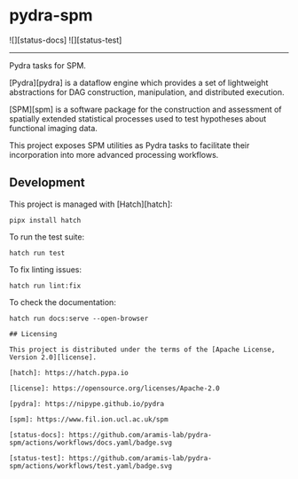 # pydra-spm

![][status-docs]
![][status-test]

----

Pydra tasks for SPM.

[Pydra][pydra] is a dataflow engine
which provides a set of lightweight abstractions
for DAG construction, manipulation, and distributed execution.

[SPM][spm] is a software package
for the construction and assessment of spatially extended statistical processes
used to test hypotheses about functional imaging data.

This project exposes SPM utilities as Pydra tasks
to facilitate their incorporation into more advanced processing workflows.

## Development

This project is managed with [Hatch][hatch]:

```console
pipx install hatch
```

To run the test suite:

```console
hatch run test
```

To fix linting issues:

```console
hatch run lint:fix
```

To check the documentation:

```console
hatch run docs:serve --open-browser

## Licensing

This project is distributed under the terms of the [Apache License, Version 2.0][license].

[hatch]: https://hatch.pypa.io

[license]: https://opensource.org/licenses/Apache-2.0

[pydra]: https://nipype.github.io/pydra

[spm]: https://www.fil.ion.ucl.ac.uk/spm

[status-docs]: https://github.com/aramis-lab/pydra-spm/actions/workflows/docs.yaml/badge.svg

[status-test]: https://github.com/aramis-lab/pydra-spm/actions/workflows/test.yaml/badge.svg